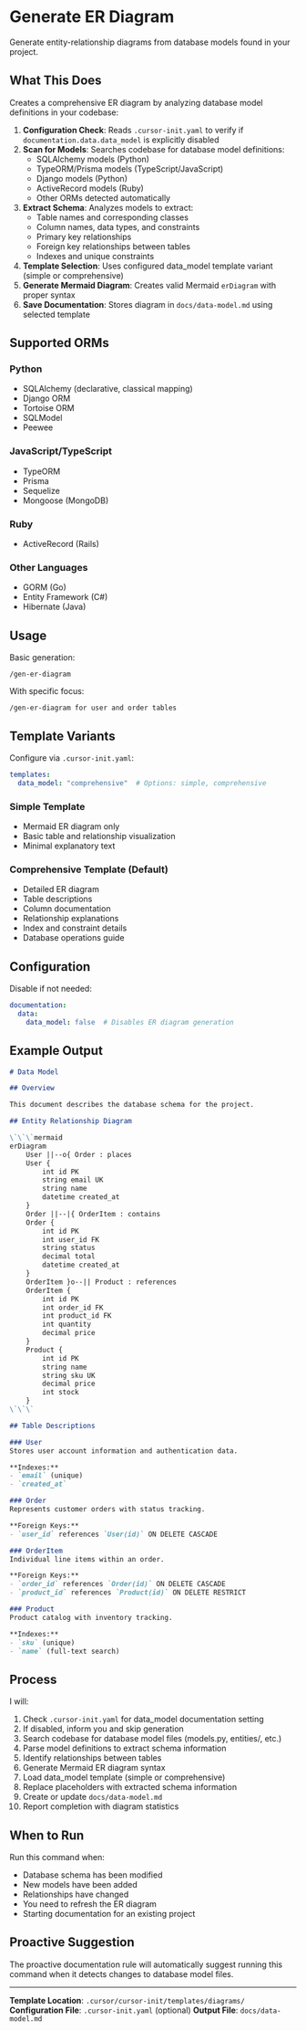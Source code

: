 # Generate ER Diagram

Generate entity-relationship diagrams from database models found in your project.

## What This Does

Creates a comprehensive ER diagram by analyzing database model definitions in your codebase:

1. **Configuration Check**: Reads `.cursor-init.yaml` to verify if `documentation.data.data_model` is explicitly disabled
2. **Scan for Models**: Searches codebase for database model definitions:
   - SQLAlchemy models (Python)
   - TypeORM/Prisma models (TypeScript/JavaScript)
   - Django models (Python)
   - ActiveRecord models (Ruby)
   - Other ORMs detected automatically
3. **Extract Schema**: Analyzes models to extract:
   - Table names and corresponding classes
   - Column names, data types, and constraints
   - Primary key relationships
   - Foreign key relationships between tables
   - Indexes and unique constraints
4. **Template Selection**: Uses configured data_model template variant (simple or comprehensive)
5. **Generate Mermaid Diagram**: Creates valid Mermaid `erDiagram` with proper syntax
6. **Save Documentation**: Stores diagram in `docs/data-model.md` using selected template

## Supported ORMs

### Python
- SQLAlchemy (declarative, classical mapping)
- Django ORM
- Tortoise ORM
- SQLModel
- Peewee

### JavaScript/TypeScript
- TypeORM
- Prisma
- Sequelize
- Mongoose (MongoDB)

### Ruby
- ActiveRecord (Rails)

### Other Languages
- GORM (Go)
- Entity Framework (C#)
- Hibernate (Java)

## Usage

Basic generation:
```
/gen-er-diagram
```

With specific focus:
```
/gen-er-diagram for user and order tables
```

## Template Variants

Configure via `.cursor-init.yaml`:

```yaml
templates:
  data_model: "comprehensive"  # Options: simple, comprehensive
```

### Simple Template
- Mermaid ER diagram only
- Basic table and relationship visualization
- Minimal explanatory text

### Comprehensive Template (Default)
- Detailed ER diagram
- Table descriptions
- Column documentation
- Relationship explanations
- Index and constraint details
- Database operations guide

## Configuration

Disable if not needed:
```yaml
documentation:
  data:
    data_model: false  # Disables ER diagram generation
```

## Example Output

```markdown
# Data Model

## Overview

This document describes the database schema for the project.

## Entity Relationship Diagram

\`\`\`mermaid
erDiagram
    User ||--o{ Order : places
    User {
        int id PK
        string email UK
        string name
        datetime created_at
    }
    Order ||--|{ OrderItem : contains
    Order {
        int id PK
        int user_id FK
        string status
        decimal total
        datetime created_at
    }
    OrderItem }o--|| Product : references
    OrderItem {
        int id PK
        int order_id FK
        int product_id FK
        int quantity
        decimal price
    }
    Product {
        int id PK
        string name
        string sku UK
        decimal price
        int stock
    }
\`\`\`

## Table Descriptions

### User
Stores user account information and authentication data.

**Indexes:**
- `email` (unique)
- `created_at`

### Order
Represents customer orders with status tracking.

**Foreign Keys:**
- `user_id` references `User(id)` ON DELETE CASCADE

### OrderItem
Individual line items within an order.

**Foreign Keys:**
- `order_id` references `Order(id)` ON DELETE CASCADE
- `product_id` references `Product(id)` ON DELETE RESTRICT

### Product
Product catalog with inventory tracking.

**Indexes:**
- `sku` (unique)
- `name` (full-text search)
```

## Process

I will:
1. Check `.cursor-init.yaml` for data_model documentation setting
2. If disabled, inform you and skip generation
3. Search codebase for database model files (models.py, entities/, etc.)
4. Parse model definitions to extract schema information
5. Identify relationships between tables
6. Generate Mermaid ER diagram syntax
7. Load data_model template (simple or comprehensive)
8. Replace placeholders with extracted schema information
9. Create or update `docs/data-model.md`
10. Report completion with diagram statistics

## When to Run

Run this command when:
- Database schema has been modified
- New models have been added
- Relationships have changed
- You need to refresh the ER diagram
- Starting documentation for an existing project

## Proactive Suggestion

The proactive documentation rule will automatically suggest running this command when it detects changes to database model files.

---

**Template Location**: `.cursor/cursor-init/templates/diagrams/`
**Configuration File**: `.cursor-init.yaml` (optional)
**Output File**: `docs/data-model.md`
